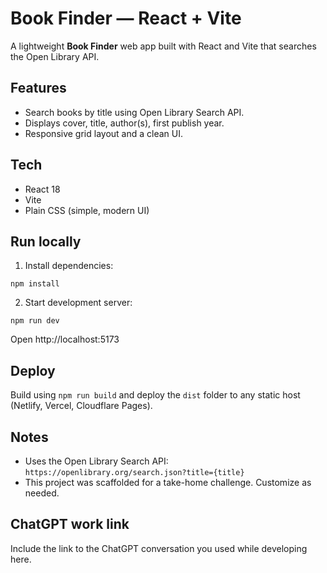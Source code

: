# Book Finder — React + Vite

A lightweight **Book Finder** web app built with React and Vite that searches the Open Library API.

## Features
- Search books by title using Open Library Search API.
- Displays cover, title, author(s), first publish year.
- Responsive grid layout and a clean UI.

## Tech
- React 18
- Vite
- Plain CSS (simple, modern UI)

## Run locally
1. Install dependencies:
```
npm install
```
2. Start development server:
```
npm run dev
```
Open http://localhost:5173

## Deploy
Build using `npm run build` and deploy the `dist` folder to any static host (Netlify, Vercel, Cloudflare Pages).

## Notes
- Uses the Open Library Search API: `https://openlibrary.org/search.json?title={title}`
- This project was scaffolded for a take-home challenge. Customize as needed.

## ChatGPT work link
Include the link to the ChatGPT conversation you used while developing here.

